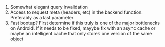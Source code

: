 1. Somewhat elegant query invalidation
2. Access to request meta (headers, etc) in the backend function. Preferably as a last parameter
3. Fast bootup? First determine if this truly is one of the major bottlenecks on Android. If it needs to be fixed, mayybe fix with an async cache or maybe an intelligent cache that only stores one version of the same object
